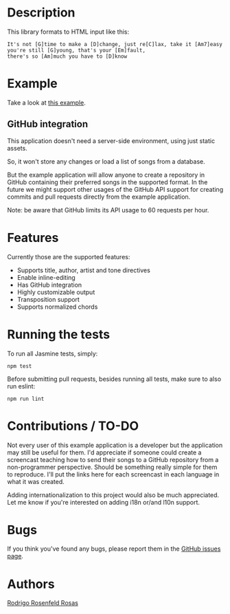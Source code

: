 Description
===========

This library formats to HTML input like this:

    It's not [G]time to make a [D]change, just re[C]lax, take it [Am7]easy
    you're still [G]young, that's your [Em]fault,
    there's so [Am]much you have to [D]know

Example
=======

Take a look at [this example](https://rosenfeld.github.io/chords-processor/app).

GitHub integration
------------------

This application doesn't need a server-side environment, using just static assets.

So, it won't store any changes or load a list of songs from a database.

But the example application will allow anyone to create a repository in GitHub containing
their preferred songs in the supported format. In the future we might support other
usages of the GitHub API support for creating commits and pull requests directly from the
example application.

Note: be aware that GitHub limits its API usage to 60 requests per hour.

Features
========

Currently those are the supported features:

- Supports title, author, artist and tone directives
- Enable inline-editing
- Has GitHub integration
- Highly customizable output
- Transposition support
- Supports normalized chords

Running the tests
=================

To run all Jasmine tests, simply:

    npm test

Before submitting pull requests, besides running all tests, make sure to also
run eslint:

    npm run lint

Contributions / TO-DO
====================

Not every user of this example application is a developer but the application may still be
useful for them. I'd appreciate if someone could create a screencast teaching how to send
their songs to a GitHub repository from a non-programmer perspective. Should be something
really simple for them to reproduce. I'll put the links here for each screencast in each
language in what it was created.

Adding internationalization to this project would also be much appreciated. Let me
know if you're interested on adding i18n or/and l10n support.

Bugs
====

If you think you've found any bugs, please report them in the
[GitHub issues page](https://github.com/rosenfeld/chords-processor/issues).

Authors
=======

[Rodrigo Rosenfeld Rosas](http://rosenfeld.page)

